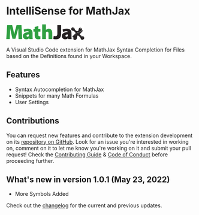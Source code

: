 # IntelliSense for MathJax

![MathJax Logo](./assets/mj.png)
<!-- MathJax Logo is the Copyright Property of [MathJax.org](https://mathjax.org/) -->

A Visual Studio Code extension for MathJax Syntax Completion for Files based on the Definitions found in your Workspace.

<!--![VS Code Explaination GIF]()-->

## Features

* Syntax Autocompletion for MathJax
* Snippets for many Math Formulas
* User Settings

<!-- ## Known Issues -->

## Contributions
You can request new features and contribute to the extension development on its [repository on GitHub](https://github.com/Swastik2442/intellisense-mathjax/issues). Look for an issue you're interested in working on, comment on it to let me know you're working on it and submit your pull request!
Check the [Contributing Guide](https://github.com/Swastik2442/intellisense-mathjax/blob/master/.github/CONTRIBUTING.md) & [Code of Conduct](https://github.com/Swastik2442/intellisense-mathjax/blob/master/.github/CODE_OF_CONDUCT.md) before proceeding further.

## What's new in version 1.0.1 (May 23, 2022)
* More Symbols Added

Check out the [changelog](https://github.com/Swastik2442/intellisense-mathjax/blob/master/.github/CHANGELOG.md) for the current and previous updates.